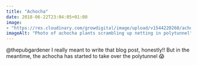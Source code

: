 ```yaml
---
title: "Achocha"
date: 2018-06-22T23:04:05+01:00
image: 
- "https://res.cloudinary.com/growdigital/image/upload/v1544220260/achocha-42957764841.jpg"
imageAlt: "Photo of achocha plants scrambling up netting in polytunnel"
---
```


@thepubgardener I really meant to write that blog post, honestly!! But in the meantime, the achocha has started to take over the polytunnel 😱

